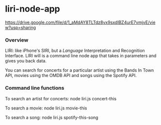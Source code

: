 # liri-node-app

https://drive.google.com/file/d/1_aMdAY8TLTdz8vx9sxdIBZ4urE7vmjvE/view?usp=sharing

### Overview

LIRI: like iPhone's SIRI, but a _Language_ Interpretation and Recognition Interface. LIRI will is a command line node app that takes in parameters and gives you back data.

You can search for concerts for a particular artist using the Bands In Town API, movies using the OMDB API and songs using the Spotify API.

### Command line functions

To search an artist for concerts: node liri.js concert-this <artist name>

To search a movie: node liri.js movie-this <movie name>
 
To search a song: node liri.js spotify-this-song <song name>
